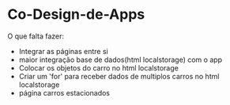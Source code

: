 # Co-Design-de-Apps


O que falta fazer:
  - Integrar as páginas entre si
  - maior integração base de dados(html localstorage) com o app
  - Colocar os objetos do carro no html localstorage
  - Criar um 'for' para receber dados de multiplos carros no html localstorage
  - página carros estacionados 
